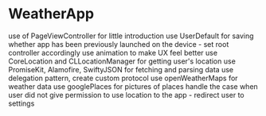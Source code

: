 # WeatherApp

use of PageViewController for little introduction
use UserDefault for saving whether app has been previously launched on the device - set root controller accordingly
use animation to make UX feel better
use CoreLocation and CLLocationManager for getting user's location
use PromiseKit, Alamofire, SwiftyJSON for fetching and parsing data
use delegation pattern, create custom protocol 
use openWeatherMaps for weather data
use googlePlaces for pictures of places
handle the case when user did not give permission to use location to the app - redirect user to settings
